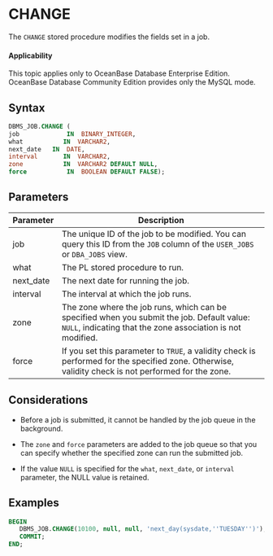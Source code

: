 CHANGE
===========================

The `CHANGE` stored procedure modifies the fields set in a job.

  <main id="notice" >
    <h4>Applicability</h4>
    <p>This topic applies only to OceanBase Database Enterprise Edition. OceanBase Database Community Edition provides only the MySQL mode. </p>
  </main>

Syntax
-----------------------

```sql
DBMS_JOB.CHANGE (
job             IN  BINARY_INTEGER,
what           IN  VARCHAR2,
next_date   IN  DATE,
interval       IN  VARCHAR2,
zone           IN  VARCHAR2 DEFAULT NULL,
force           IN  BOOLEAN DEFAULT FALSE);
```



Parameters
-------------------------



| Parameter | Description |
|-----------|---------------------------------------------------------------------|
| job | The unique ID of the job to be modified. You can query this ID from the `JOB` column of the `USER_JOBS` or `DBA_JOBS` view.  |
| what | The PL stored procedure to run.  |
| next_date | The next date for running the job.  |
| interval | The interval at which the job runs.  |
| zone | The zone where the job runs, which can be specified when you submit the job. Default value: `NULL`, indicating that the zone association is not modified.  |
| force | If you set this parameter to `TRUE`, a validity check is performed for the specified zone. Otherwise, validity check is not performed for the zone.  |



Considerations
-------------------------

* Before a job is submitted, it cannot be handled by the job queue in the background.



* The `zone` and `force` parameters are added to the job queue so that you can specify whether the specified zone can run the submitted job.



* If the value `NULL` is specified for the `what`, `next_date`, or `interval` parameter, the NULL value is retained.






Examples
-----------------------

```sql
BEGIN
   DBMS_JOB.CHANGE(10100, null, null, 'next_day(sysdate,''TUESDAY'')');
   COMMIT;
END;
```


